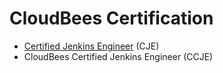 # CloudBees Certification

- [Certified Jenkins Engineer](/CloudBees/Certified-Jenkins-Engineer.md) (CJE)
- CloudBees Certified Jenkins Engineer (CCJE)
